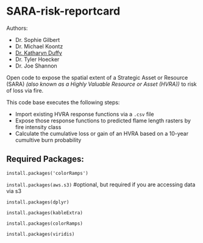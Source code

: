 # SARA-risk-reportcard
Authors:
  - Dr. Sophie Gilbert
  - Dr. Michael Koontz
  - [Dr. Katharyn Duffy](https://orcid.org/0000-0001-6108-7718)
  - Dr. Tyler Hoecker
  - Dr. Joe Shannon

Open code to expose the spatial extent of a Strategic Asset or Resource (SARA) *(also known as a Highly Valuable Resource or Asset (HVRA))* to risk of loss via fire.

This code base executes the following steps:
- Import existing HVRA response functions via a `.csv` file
- Expose those response functions to predicted flame length rasters by fire intensity class
- Calculate the cumulative loss or gain of an HVRA based on a 10-year cumultive burn probability





## Required Packages:

`install.packages('colorRamps')`

`install.packages(aws.s3)` #optional, but required if you are accessing data via s3

`install.packages(dplyr)`

`install.packages(kableExtra)`

`install.packages(colorRamps)`

`install.packages(viridis)`

